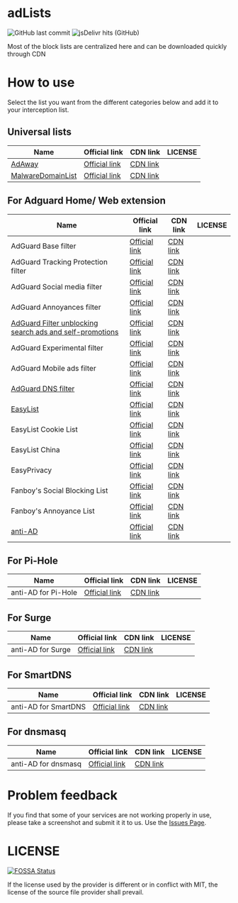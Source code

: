 # adLists
![GitHub last commit](https://img.shields.io/github/last-commit/bmyjacks/adlists?label=LAST%20UPDATE&style=for-the-badge)
![jsDelivr hits (GitHub)](https://img.shields.io/jsdelivr/gh/hm/bmyjacks/adlists?label=downloads&style=for-the-badge)

Most of the block lists are centralized here and can be downloaded quickly through CDN

# How to use

Select the list you want from the different categories below and add it to your interception list.

## Universal lists

| Name | Official link | CDN link | LICENSE |
| ---- | ------------- | -------- | ------- |
| [AdAway](https://adaway.org/) | [Official link](https://raw.githubusercontent.com/AdAway/adaway.github.io/master/hosts.txt) | [CDN link](https://cdn.jsdelivr.net/gh/bmyjacks/adlists@latest/filter-registry/AdAway.txt) |  |
| [MalwareDomainList](http://www.malwaredomainlist.com/) | [Official link](http://www.malwaredomainlist.com/hostslist/hosts.txt) | [CDN link](https://cdn.jsdelivr.net/gh/bmyjacks/adlists@latest/filter-registry/MalwareDomainList.txt) |  |

## For Adguard Home/ Web extension

| Name | Official link | CDN link | LICENSE |
| ---- | ------------- | -------- | ------- |
| AdGuard Base filter | [Official link](https://raw.githubusercontent.com/AdguardTeam/FiltersRegistry/master/filters/filter_2_English/filter.txt) | [CDN link](https://cdn.jsdelivr.net/gh/bmyjacks/adlists@master/filter-registry/AdGuard-Base-filter.txt) |  |
| AdGuard Tracking Protection filter | [Official link](https://raw.githubusercontent.com/AdguardTeam/FiltersRegistry/master/filters/filter_3_Spyware/filter.txt) | [CDN link](https://cdn.jsdelivr.net/gh/bmyjacks/adlists@master/filter-registry/AdGuard-Tracking-Protection-filter.txt) |  |
| AdGuard Social media filter | [Official link](https://raw.githubusercontent.com/AdguardTeam/FiltersRegistry/master/filters/filter_4_Social/filter.txt) | [CDN link](https://cdn.jsdelivr.net/gh/bmyjacks/adlists@master/filter-registry/AdGuard-Social-media-filter.txt) |  |
| AdGuard Annoyances filter | [Official link](https://raw.githubusercontent.com/AdguardTeam/FiltersRegistry/master/filters/filter_14_Annoyances/filter.txt) | [CDN link](https://cdn.jsdelivr.net/gh/bmyjacks/adlists@master/filter-registry/AdGuard-Annoyances-filter.txt) |  |
| [AdGuard Filter unblocking search ads and self-promotions](https://kb.adguard.com/en/general/search-ads-and-self-promotion) | [Official link](https://raw.githubusercontent.com/AdguardTeam/FiltersRegistry/master/filters/filter_10_Useful/filter.txt) | [CDN link](https://cdn.jsdelivr.net/gh/bmyjacks/adlists@master/filter-registry/AdGuard-Filter-unblocking-search-ads-and-self-promotions.txt) |  |
| AdGuard Experimental filter | [Official link](https://raw.githubusercontent.com/AdguardTeam/FiltersRegistry/master/filters/filter_5_Experimental/filter.txt) | [CDN link](https://cdn.jsdelivr.net/gh/bmyjacks/adlists@master/filter-registry/AdGuard-Experimental-filter.txt) |  |
| AdGuard Mobile ads filter | [Official link](https://raw.githubusercontent.com/AdguardTeam/FiltersRegistry/master/filters/filter_11_Mobile/filter.txt) | [CDN link](https://cdn.jsdelivr.net/gh/bmyjacks/adlists@master/filter-registry/AdGuard-Mobile-ads-filter.txt) |  |
| [AdGuard DNS filter](https://adguard.com/adguard-dns/overview.html) | [Official link](https://raw.githubusercontent.com/AdguardTeam/FiltersRegistry/master/filters/filter_15_DnsFilter/filter.txt) | [CDN link](https://cdn.jsdelivr.net/gh/bmyjacks/adlists@latest/filter-registry/AdGuard-DNS-filter.txt) |  |
| [EasyList](https://easylist.to/) | [Official link](https://easylist-downloads.adblockplus.org/easylist.txt) | [CDN link](https://cdn.jsdelivr.net/gh/bmyjacks/adlists@latest/filter-registry/EasyList.txt) |  |
| EasyList Cookie List | [Official link](https://easylist-downloads.adblockplus.org/easylist-cookie.txt) | [CDN link](https://cdn.jsdelivr.net/gh/bmyjacks/adlists@latest/filter-registry/EasyList-Cookie-List.txt) |  |
| EasyList China | [Official link](https://easylist-downloads.adblockplus.org/easylistchina.txt) | [CDN link](https://cdn.jsdelivr.net/gh/bmyjacks/adlists@master/filter-registry/EasyList-China.txt) |  |
| EasyPrivacy | [Official link](https://easylist.to/easylist/easyprivacy.txt) | [CDN link](https://cdn.jsdelivr.net/gh/bmyjacks/adlists@latest/filter-registry/EasyPrivacy.txt) |  |
| Fanboy's Social Blocking List | [Official link](https://easylist.to/easylist/fanboy-social.txt) | [CDN link](https://cdn.jsdelivr.net/gh/bmyjacks/adlists@latest/filter-registry/Fanboy-Social-Blocking-List.txt) |  |
| Fanboy's Annoyance List | [Official link](https://easylist.to/easylist/fanboy-annoyance.txt) | [CDN link](https://cdn.jsdelivr.net/gh/bmyjacks/adlists@latest/filter-registry/Fanboy-Annoyance-List.txt) |  |
| [anti-AD](https://anti-ad.net/) | [Official link](https://anti-ad.net/easylist.txt) | [CDN link](https://cdn.jsdelivr.net/gh/bmyjacks/adlists@latest/filter-registry/anti-AD.txt) |  |


## For Pi-Hole

| Name | Official link | CDN link | LICENSE |
| ---- | ------------- | -------- | ------- |
| anti-AD for Pi-Hole | [Official link](https://anti-ad.net/domains.txt) | [CDN link](https://cdn.jsdelivr.net/gh/bmyjacks/adlists@latest/filter-registry/anti-AD-for-Pi-Hole.txt)  |  |

## For Surge

| Name | Official link | CDN link | LICENSE |
| ---- | ------------- | -------- | ------- |
| anti-AD for Surge | [Official link](https://anti-ad.net/surge.txt) | [CDN link](https://cdn.jsdelivr.net/gh/bmyjacks/adlists@latest/filter-registry/anti-AD-for-Surge.txt) |  |

## For SmartDNS

| Name | Official link | CDN link | LICENSE |
| ---- | ------------- | -------- | ------- |
| anti-AD for SmartDNS | [Official link](https://anti-ad.net/anti-ad-for-smartdns.conf) | [CDN link](https://cdn.jsdelivr.net/gh/bmyjacks/adlists@latest/filter-registry/anti-AD-for-SmartDNS.conf) |  |

## For dnsmasq

| Name | Official link | CDN link | LICENSE |
| ---- | ------------- | -------- | ------- |
| anti-AD for dnsmasq | [Official link](https://anti-ad.net/anti-ad-for-dnsmasq.conf) | [CDN link](https://cdn.jsdelivr.net/gh/bmyjacks/adlists@latest/filter-registry/anti-AD-for-dnsmasq.conf) |  |

# Problem feedback
If you find that some of your services are not working properly in use, please take a screenshot and submit it it to us. Use the [Issues Page](https://github.com/bmyjacks/adlists/issues).

# LICENSE
[![FOSSA Status](https://app.fossa.com/api/projects/git%2Bgithub.com%2Fbmyjacks%2Fadlists.svg?type=large)](https://app.fossa.com/projects/git%2Bgithub.com%2Fbmyjacks%2Fadlists?ref=badge_large)

If the license used by the provider is different or in conflict with MIT, the license of the source file provider shall prevail.
